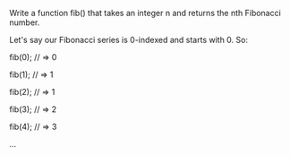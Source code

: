 Write a function fib() that takes an integer n and returns the nth Fibonacci number.

Let's say our Fibonacci series is 0-indexed and starts with 0. So:

fib(0);  // => 0

fib(1);  // => 1

fib(2);  // => 1

fib(3);  // => 2

fib(4);  // => 3

...